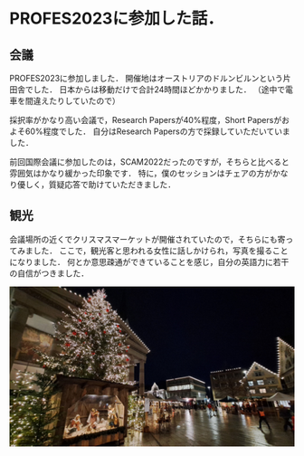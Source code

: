 # PROFES2023に参加した話．

## 会議
PROFES2023に参加しました．
開催地はオーストリアのドルンビルンという片田舎でした．
日本からは移動だけで合計24時間ほどかかりました．
（途中で電車を間違えたりしていたので）

採択率がかなり高い会議で，Research Papersが40%程度，Short Papersがおよそ60%程度でした．
自分はResearch Papersの方で採録していただいていました．

前回国際会議に参加したのは，SCAM2022だったのですが，そちらと比べると雰囲気はかなり緩かった印象です．
特に，僕のセッションはチェアの方がかなり優しく，質疑応答で助けていただきました．

## 観光
会議場所の近くでクリスマスマーケットが開催されていたので，そちらにも寄ってみました．
ここで，観光客と思われる女性に話しかけられ，写真を撮ることになりました．
何とか意思疎通ができていることを感じ，自分の英語力に若干の自信がつきました．

![写真](./image/20231211/xmas.jpg)

